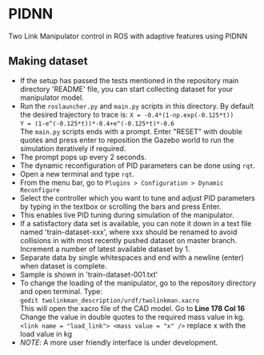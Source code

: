 # PIDNN
Two Link Manipulator control in ROS with adaptive features using PIDNN

## Making dataset
* If the setup has passed the tests mentioned in the repository main directory 'README' file, you can start collecting dataset for your manipulator model.
* Run the ```roslauncher.py``` and ```main.py``` scripts in this directory. By default the desired trajectory to trace is:
```X = -0.4*(1-np.exp(-0.125*t))```  
```Y = (1-e^(-0.125*t))*-0.4+e^(-0.125*t)*-0.6```  
The ```main.py``` scripts ends with a prompt. Enter "RESET" with double quotes and press enter to reposition the Gazebo world to run the simulation iteratively if required.
* The prompt pops up every 2 seconds.
* The dynamic reconfiguration of PID parameters can be done using ```rqt```.
* Open a new terminal and type ```rqt```.
* From the menu bar, go to ```Plugins > Configuration > Dynamic Reconfigure```
* Select the controller which you want to tune and adjust PID parameters by typing in the textbox or scrolling the bars and press Enter.
* This enables live PID tuning during simulation of the manipulator.
* If a satisfactory data set is available, you can note it down in a text file named 'train-dataset-xxx', where xxx should be renamed to avoid collisions in with most recently pushed dataset on master branch. Increment a number of latest available dataset by 1.
* Separate data by single whitespaces and end with a newline (enter) when dataset is complete.
* Sample is shown in 'train-dataset-001.txt'
* To change the loading of the manipulator, go to the repository directory and open terminal. Type:  
```gedit twolinkman_description/urdf/twolinkman.xacro```  
This will open the xacro file of the CAD model. Go to **Line 178 Col 16** Change the value in double quotes to the required mass value in kg.  ```<link name = "load_link"> <mass value = "x" />```  replace x with the load value in kg
* *NOTE*: A more user friendly interface is under development.
